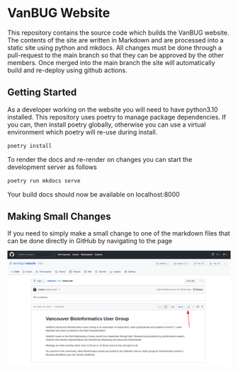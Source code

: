 # VanBUG Website

This repository contains the source code which builds the VanBUG website. The contents of the site are written in Markdown and are processed into a static site using python and mkdocs. All changes must be done through a pull-request to the main branch so that they can be approved by the other members. Once merged into the main branch the site will automatically build and re-deploy using github actions.

## Getting Started

As a developer working on the website you will need to have python3.10 installed. This repository uses poetry to manage package dependencies. If you can, then install poetry globally, otherwise you can use a virtual environment which poetry will re-use during install.

```bash
poetry install
```

To render the docs and re-render on changes you can start the development server as follows

```bash
poetry run mkdocs serve
```

Your build docs should now be available on localhost:8000

## Making Small Changes

If you need to simply make a small change to one of the markdown files that can be done directly in GitHub by navigating to the page

![edit file in github](./docs/github-edit-page.png)
